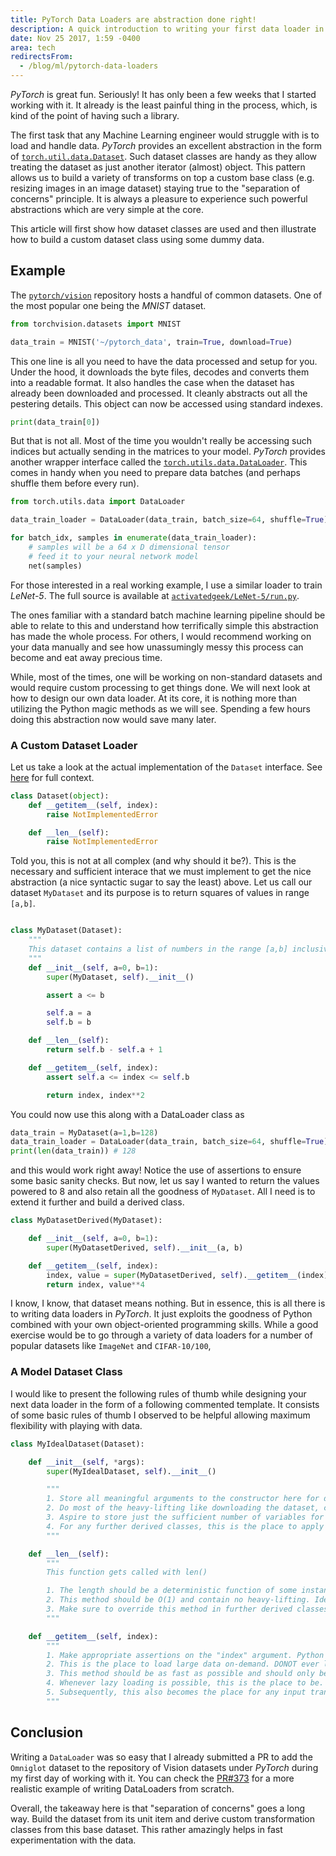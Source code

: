 ```yaml
---
title: PyTorch Data Loaders are abstraction done right!
description: A quick introduction to writing your first data loader in PyTorch
date: Nov 25 2017, 1:59 -0400
area: tech
redirectsFrom:
  - /blog/ml/pytorch-data-loaders
---
```


_PyTorch_ is great fun. Seriously! It has only been a few weeks that I started
working with it. It already is the least painful thing in the process, which,
is kind of the point of having such a library.

The first task that any Machine Learning engineer would struggle with is
to load and handle data. _PyTorch_ provides an excellent abstraction
in the form of [`torch.util.data.Dataset`](https://pytorch.org/docs/master/data.html#torch.utils.data.Dataset).
Such dataset classes are handy as they allow treating the dataset as just another iterator (almost) object.
This pattern allows us to build a variety of transforms on top a custom base class (e.g. resizing images
in an image dataset) staying true to the "separation of concerns" principle.
It is always a pleasure to experience such powerful abstractions which are very
simple at the core.

This article will first show how dataset classes are used and then illustrate how to
build a custom dataset class using some dummy data.

## Example

The [`pytorch/vision`](https://github.com/pytorch/vision) repository hosts a handful of
common datasets. One of the most popular one being the _MNIST_ dataset.

```python
from torchvision.datasets import MNIST

data_train = MNIST('~/pytorch_data', train=True, download=True)
```

This one line is all you need to have the data processed and setup for you. Under the hood,
it downloads the byte files, decodes and converts them into a readable format. It also handles
the case when the dataset has already been downloaded and processed. It cleanly abstracts out
all the pestering details. This object can now be accessed using standard indexes.

```python
print(data_train[0])
```

But that is not all. Most of the time you wouldn't really be accessing such indices but actually
sending in the matrices to your model. _PyTorch_ provides another wrapper interface called the
[`torch.utils.data.DataLoader`](https://pytorch.org/docs/master/data.html#torch.utils.data.DataLoader).
This comes in handy when you need to prepare data batches (and perhaps shuffle them before every run).

```python
from torch.utils.data import DataLoader

data_train_loader = DataLoader(data_train, batch_size=64, shuffle=True)

for batch_idx, samples in enumerate(data_train_loader):
    # samples will be a 64 x D dimensional tensor
    # feed it to your neural network model
    net(samples)
```

For those interested in a real working example, I use a
similar loader to train _LeNet-5_. The full source is available at
[`activatedgeek/LeNet-5/run.py`](https://github.com/activatedgeek/LeNet-5/blob/master/run.py#L24).

The ones familiar with a standard batch machine learning pipeline should be able to
relate to this and understand how terrifically simple this abstraction has made the whole
process. For others, I would recommend working on your data manually and see how
unassumingly messy this process can become and eat away precious time.

While, most of the times, one will be working on non-standard datasets and would
require custom processing to get things done. We will next look at how to design our
own data loader. At its core, it is nothing more than utilizing the Python magic methods
as we will see. Spending a few hours doing this abstraction now would save many later.

### A Custom Dataset Loader

Let us take a look at the actual implementation of the `Dataset` interface. See [here](https://github.com/pytorch/pytorch/blob/master/torch/utils/data/dataset.py#L5) for
full context.

```python
class Dataset(object):
    def __getitem__(self, index):
        raise NotImplementedError

    def __len__(self):
        raise NotImplementedError
```

Told you, this is not at all complex (and why should it be?). This is the necessary and sufficient
interace that we must implement to get the nice abstraction (a nice syntactic sugar to say the least)
above. Let us call our dataset `MyDataset` and its purpose is to return squares of values in range `[a,b]`.

```python

class MyDataset(Dataset):
    """
    This dataset contains a list of numbers in the range [a,b] inclusive
    """
    def __init__(self, a=0, b=1):
        super(MyDataset, self).__init__()

        assert a <= b

        self.a = a
        self.b = b

    def __len__(self):
        return self.b - self.a + 1

    def __getitem__(self, index):
        assert self.a <= index <= self.b

        return index, index**2

```

You could now use this along with a DataLoader class as

```python
data_train = MyDataset(a=1,b=128)
data_train_loader = DataLoader(data_train, batch_size=64, shuffle=True)
print(len(data_train)) # 128
```

and this would work right away! Notice the use of assertions to ensure some
basic sanity checks. But now, let us say I wanted to return the values powered
to 8 and also retain all the goodness of `MyDataset`. All I need is to extend it
further and build a derived class.

```python
class MyDatasetDerived(MyDataset):

    def __init__(self, a=0, b=1):
        super(MyDatasetDerived, self).__init__(a, b)

    def __getitem__(self, index):
        index, value = super(MyDatasetDerived, self).__getitem__(index)
        return index, value**4
```

I know, I know, that dataset means nothing. But in essence, this is all there is to
writing data loaders in _PyTorch_. It just exploits the goodness of Python combined
with your own object-oriented programming skills. While a good exercise would be to
go through a variety of data loaders for a number of popular datasets like `ImageNet`
and `CIFAR-10/100`,

### A Model Dataset Class

I would like to present the following rules of thumb while designing your next data
loader in the form of a following commented template. It consists of some basic rules
of thumb I observed to be helpful allowing maximum flexibility with playing with data.

```python
class MyIdealDataset(Dataset):

    def __init__(self, *args):
        super(MyIdealDataset, self).__init__()

        """
        1. Store all meaningful arguments to the constructor here for debugging.
        2. Do most of the heavy-lifting like downloading the dataset, checking for consistency of already existing dataset etc. here
        3. Aspire to store just the sufficient number of variables for usage in other member methods. Keeps the memory footprint low.
        4. For any further derived classes, this is the place to apply any pre-computed transforms over the sufficient variables (e.g. building a paired dataset from a dataset of singleton images)
        """

    def __len__(self):
        """
        This function gets called with len()

        1. The length should be a deterministic function of some instance variables and should be a non-ambiguous representation of the total sample count. This gets tricky especially when certain samples are randomly generated, be careful
        2. This method should be O(1) and contain no heavy-lifting. Ideally, just return a pre-computed variable during the constructor call.
        3. Make sure to override this method in further derived classes to avoid unexpected samplings.
        """

    def __getitem__(self, index):
        """
        1. Make appropriate assertions on the "index" argument. Python allows slices as well, so it is important to be clear of what arguments to support. Just supporting integer indices works well most of the times.
        2. This is the place to load large data on-demand. DONOT ever load all data in the constructor as that unnecessarily bloats memory.
        3. This method should be as fast as possible and should only be using certain pre-computed values. e.g. When loading images, the path directory should be handled during the constructor and this method should only load the file into memory and apply relevant transforms.
        4. Whenever lazy loading is possible, this is the place to be. e.g. Loading images only when called should be here. Keeps the memory footprint low.
        5. Subsequently, this also becomes the place for any input transforms (like resizing, cropping, conversion to tensor and so on)
        """
```

## Conclusion

Writing a `DataLoader` was so easy that I already submitted a PR to add the `Omniglot` dataset to the repository of
Vision datasets under _PyTorch_ during my first day of working with it. You can check the
[PR#373](https://github.com/pytorch/vision/pull/323) for a more realistic example of writing DataLoaders from scratch.

Overall, the takeaway here is that "separation of concerns" goes a long way. Build the dataset from its unit item
and derive custom transformation classes from this base dataset. This rather amazingly helps in fast
experimentation with the data.
